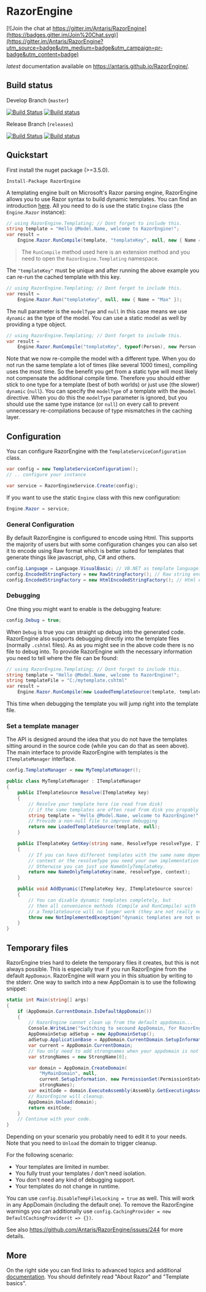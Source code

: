 # RazorEngine

[![Join the chat at https://gitter.im/Antaris/RazorEngine](https://badges.gitter.im/Join%20Chat.svg)](https://gitter.im/Antaris/RazorEngine?utm_source=badge&utm_medium=badge&utm_campaign=pr-badge&utm_content=badge)

*latest* documentation available on https://antaris.github.io/RazorEngine/.

## Build status

Develop Branch (`master`)

[![Build Status](https://travis-ci.org/Antaris/RazorEngine.svg?branch=master)](https://travis-ci.org/Antaris/RazorEngine)
[![Build status](https://ci.appveyor.com/api/projects/status/39bi38wonhwolrgy/branch/master?svg=true)](https://ci.appveyor.com/project/Antaris/razorengine/branch/master)

Release Branch (`releases`)

[![Build Status](https://travis-ci.org/Antaris/RazorEngine.svg?branch=releases)](https://travis-ci.org/Antaris/RazorEngine)
[![Build status](https://ci.appveyor.com/api/projects/status/39bi38wonhwolrgy/branch/releases?svg=true)](https://ci.appveyor.com/project/Antaris/razorengine/branch/releases)


## Quickstart

First install the nuget package (>=3.5.0).

	Install-Package RazorEngine

A templating engine built on Microsoft's Razor parsing engine, RazorEngine allows you to use Razor syntax to build dynamic templates.
You can find an introduction [here](http://www.asp.net/web-pages/overview/getting-started/introducing-razor-syntax-%28c%29).
All you need to do is use the static `Engine` class (the `Engine.Razor` instance):

```csharp
// using RazorEngine.Templating; // Dont forget to include this.
string template = "Hello @Model.Name, welcome to RazorEngine!";
var result =
	Engine.Razor.RunCompile(template, "templateKey", null, new { Name = "World" });
```

> The `RunCompile` method used here is an extension method and you need to open the `RazorEngine.Templating` namespace.

The `"templateKey"` must be unique and after running the above example you can re-run the cached template with this key.

```csharp
// using RazorEngine.Templating; // Dont forget to include this.
var result =
	Engine.Razor.Run("templateKey", null, new { Name = "Max" });
```

The null parameter is the `modelType` and `null` in this case means we use `dynamic` as the type of the model.
You can use a static model as well by providing a type object.

```csharp
// using RazorEngine.Templating; // Dont forget to include this.
var result =
	Engine.Razor.RunCompile("templateKey", typeof(Person), new Person { Name = "Max" });
```

Note that we now re-compile the model with a different type. 
When you do not run the same template a lot of times (like several 1000 times), compiling uses the most time.
So the benefit you get from a static type will most likely not compensate the additional compile time.
Therefore you should either stick to one type for a template (best of both worlds) or just use (the slower) `dynamic` (`null`).
You can specify the `modelType` of a template with the `@model` directive. 
When you do this the `modelType` parameter is ignored, but you should use the same type instance (or `null`) 
on every call to prevent unnecessary re-compilations because of type mismatches in the caching layer.

## Configuration

You can configure RazorEngine with the `TemplateServiceConfiguration` class.

```csharp
var config = new TemplateServiceConfiguration();
// .. configure your instance

var service = RazorEngineService.Create(config);
```

If you want to use the static `Engine` class with this new configuration:

```csharp
Engine.Razor = service;
```


### General Configuration

By default RazorEngine is configured to encode using Html. 
This supports the majority of users but with some configuration changes you can also set it to encode using Raw format 
which is better suited for templates that generate things like javascript, php, C# and others.

```csharp
config.Language = Language.VisualBasic; // VB.NET as template language.
config.EncodedStringFactory = new RawStringFactory(); // Raw string encoding.
config.EncodedStringFactory = new HtmlEncodedStringFactory(); // Html encoding.
```

### Debugging

One thing you might want to enable is the debugging feature:

```csharp
config.Debug = true;
```

When `Debug` is true you can straight up debug into the generated code. 
RazorEngine also supports debugging directly into the template files (normally `.cshtml` files).
As as you might see in the above code there is no file to debug into.
To provide RazorEngine with the necessary information you need to tell where the file can be found:

```csharp
// using RazorEngine.Templating; // Dont forget to include this.
string template = "Hello @Model.Name, welcome to RazorEngine!";
string templateFile = "C:/mytemplate.cshtml"
var result =
	Engine.Razor.RunCompile(new LoadedTemplateSource(template, templateFile), "templateKey", null, new { Name = "World" });
```

This time when debugging the template you will jump right into the template file.

### Set a template manager
	
The API is designed around the idea that you do not have the templates sitting around in the source code (while you can do that as seen above).
The main interface to provide RazorEngine with templates is the `ITemplateManager` interface.

```csharp
config.TemplateManager = new MyTemplateManager(); 

public class MyTemplateManager : ITemplateManager
{
    public ITemplateSource Resolve(ITemplateKey key)
    {
        // Resolve your template here (ie read from disk)
		// if the same templates are often read from disk you propably want to do some caching here.
        string template = "Hello @Model.Name, welcome to RazorEngine!";
        // Provide a non-null file to improve debugging
        return new LoadedTemplateSource(template, null);
    }

    public ITemplateKey GetKey(string name, ResolveType resolveType, ITemplateKey context)
    {
        // If you can have different templates with the same name depending on the 
        // context or the resolveType you need your own implementation here!
        // Otherwise you can just use NameOnlyTemplateKey.
        return new NameOnlyTemplateKey(name, resolveType, context);
    }

    public void AddDynamic(ITemplateKey key, ITemplateSource source)
    {
        // You can disable dynamic templates completely, but 
        // then all convenience methods (Compile and RunCompile) with
        // a TemplateSource will no longer work (they are not really needed anyway).
        throw new NotImplementedException("dynamic templates are not supported!");
    }
}
```

## Temporary files

RazorEngine tries hard to delete the temporary files it creates, but this is not always possible.
This is especially true if you run RazorEngine from the default `AppDomain`.
RazorEngine will warn you in this situation by writing to the stderr. 
One way to switch into a new AppDomain is to use the following snippet:

```csharp
static int Main(string[] args)
{
    if (AppDomain.CurrentDomain.IsDefaultAppDomain())
    {
        // RazorEngine cannot clean up from the default appdomain...
        Console.WriteLine("Switching to secound AppDomain, for RazorEngine...");
        AppDomainSetup adSetup = new AppDomainSetup();
        adSetup.ApplicationBase = AppDomain.CurrentDomain.SetupInformation.ApplicationBase;
        var current = AppDomain.CurrentDomain;
        // You only need to add strongnames when your appdomain is not a full trust environment.
        var strongNames = new StrongName[0];

        var domain = AppDomain.CreateDomain(
            "MyMainDomain", null,
            current.SetupInformation, new PermissionSet(PermissionState.Unrestricted),
            strongNames);
        var exitCode = domain.ExecuteAssembly(Assembly.GetExecutingAssembly().Location);
        // RazorEngine will cleanup. 
        AppDomain.Unload(domain);
        return exitCode;
    }
    // Continue with your code.
}
```

Depending on your scenario you probably need to edit it to your needs.
Note that you need to `Unload` the domain to trigger cleanup.

For the following scenario:

 * Your templates are limited in number.
 * You fully trust your templates / don't need isolation.
 * You don't need any kind of debugging support.
 * Your templates do not change in runtime.

You can use `config.DisableTempFileLocking = true` as well. This will work in any AppDomain (including the default one).
To remove the RazorEngine warnings you can additionally use `config.CachingProvider = new DefaultCachingProvider(t => {})`.

See also https://github.com/Antaris/RazorEngine/issues/244 for more details.


## More

On the right side you can find links to advanced topics and additional [documentation](http://antaris.github.io/RazorEngine/).
You should definitely read "About Razor" and "Template basics".

